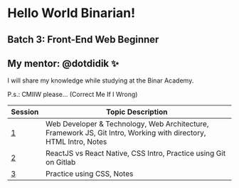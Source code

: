 # Hello World Binarian!

## Batch 3: Front-End Web Beginner
## My mentor: @dotdidik :sparkles:

I will share my knowledge while studying at the Binar Academy.

P.s.: CMIIW please... (Correct Me If I Wrong)


|      Session      | Topic Description |
| ----------------- | ----------------- |
| [1](https://github.com/isumizumi/BinarAcademy/blob/master/SESSION-1.md) | Web Developer & Technology, Web Architecture, Framework JS, Git Intro, Working with directory, HTML Intro, Notes |
| [2](https://github.com/isumizumi/BinarAcademy/blob/master/SESSION-2.md) | ReactJS vs React Native, CSS Intro, Practice using Git on Gitlab |
| [3](https://github.com/isumizumi/BinarAcademy/blob/master/SESSION-3.md) | Practice using CSS, Notes |

